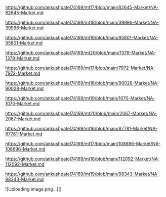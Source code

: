 <p><a href="https://github.com/ankushpatel74169/mt17/blob/main/82645-Market/NA-82645-Market.md">https://github.com/ankushpatel74169/mt17/blob/main/82645-Market/NA-82645-Market.md</a></p><p><a href="https://github.com/ankushpatel74169/mt18/blob/main/39996-Market/NA-39996-Market.md">https://github.com/ankushpatel74169/mt18/blob/main/39996-Market/NA-39996-Market.md</a></p><p><a href="https://github.com/ankushpatel74169/mt19/blob/main/95801-Market/NA-95801-Market.md">https://github.com/ankushpatel74169/mt19/blob/main/95801-Market/NA-95801-Market.md</a></p><p><a href="https://github.com/ankushpatel74169/mt20/blob/main/1378-Market/NA-1378-Market.md">https://github.com/ankushpatel74169/mt20/blob/main/1378-Market/NA-1378-Market.md</a></p><p><a href="https://github.com/ankushpatel74169/mt17/blob/main/7972-Market/NA-7972-Market.md">https://github.com/ankushpatel74169/mt17/blob/main/7972-Market/NA-7972-Market.md</a></p><p><a href="https://github.com/ankushpatel74169/mt18/blob/main/90028-Market/NA-90028-Market.md">https://github.com/ankushpatel74169/mt18/blob/main/90028-Market/NA-90028-Market.md</a></p><p><a href="https://github.com/ankushpatel74169/mt19/blob/main/1070-Market/NA-1070-Market.md">https://github.com/ankushpatel74169/mt19/blob/main/1070-Market/NA-1070-Market.md</a></p><p><a href="https://github.com/ankushpatel74169/mt20/blob/main/2067-Market/NA-2067-Market.md">https://github.com/ankushpatel74169/mt20/blob/main/2067-Market/NA-2067-Market.md</a></p><p><a href="https://github.com/ankushpatel74169/mt16/blob/main/87781-Market/NA-87781-Market.md">https://github.com/ankushpatel74169/mt16/blob/main/87781-Market/NA-87781-Market.md</a></p><p><a href="https://github.com/ankushpatel74169/mt17/blob/main/108696-Market/NA-108696-Market.md">https://github.com/ankushpatel74169/mt17/blob/main/108696-Market/NA-108696-Market.md</a></p><p><a href="https://github.com/ankushpatel74169/mt18/blob/main/112092-Market/NA-112092-Market.md">https://github.com/ankushpatel74169/mt18/blob/main/112092-Market/NA-112092-Market.md</a></p><p><a href="https://github.com/ankushpatel74169/mt19/blob/main/98343-Market/NA-98343-Market.md">https://github.com/ankushpatel74169/mt19/blob/main/98343-Market/NA-98343-Market.md</a></p>
![Uploading image.png…]()
